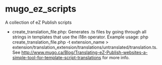 mugo_ez_scripts
===============

A collection of eZ Publish scripts

* create_translation_file.php: Generates .ts files by going through all strings in templates that use the i18n operator. Example usage: php create_translation_file.php -t extension_name > extension/translation_extension/translations/untranslated/translation.ts. See http://www.mugo.ca/Blog/Translating-eZ-Publish-websites-a-simple-tool-for-template-script-translations for more info.

